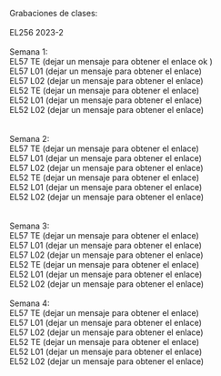 Grabaciones de clases:<br><br>
EL256 2023-2<br><br>
Semana 1:<br>  EL57 TE (dejar un mensaje para obtener el enlace ok )<br>
            EL57 L01 (dejar un mensaje para obtener el enlace)<br>
            EL57 L02 (dejar un mensaje para obtener el enlace)<br>
            EL52 TE (dejar un mensaje para obtener el enlace)<br>
            EL52 L01 (dejar un mensaje para obtener el enlace)<br>
            EL52 L02 (dejar un mensaje para obtener el enlace)<br><br>            
Semana 2:<br>  EL57 TE (dejar un mensaje para obtener el enlace)<br>
            EL57 L01 (dejar un mensaje para obtener el enlace)<br>
            EL57 L02 (dejar un mensaje para obtener el enlace)<br>
            EL52 TE (dejar un mensaje para obtener el enlace)<br>
            EL52 L01 (dejar un mensaje para obtener el enlace)<br>
            EL52 L02 (dejar un mensaje para obtener el enlace)<br><br>            
Semana 3:<br>  EL57 TE (dejar un mensaje para obtener el enlace)<br>
            EL57 L01 (dejar un mensaje para obtener el enlace)<br>
            EL57 L02 (dejar un mensaje para obtener el enlace)<br>
            EL52 TE (dejar un mensaje para obtener el enlace)<br>
            EL52 L01 (dejar un mensaje para obtener el enlace)<br>
            EL52 L02 (dejar un mensaje para obtener el enlace)<br><br> 
Semana 4:<br>  EL57 TE (dejar un mensaje para obtener el enlace)<br>
            EL57 L01 (dejar un mensaje para obtener el enlace)<br>
            EL57 L02 (dejar un mensaje para obtener el enlace)<br>
            EL52 TE (dejar un mensaje para obtener el enlace)<br>
            EL52 L01 (dejar un mensaje para obtener el enlace)<br>
            EL52 L02 (dejar un mensaje para obtener el enlace)<br><br>             
